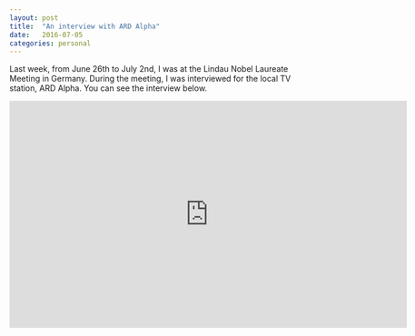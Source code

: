```yaml
---
layout: post
title:  "An interview with ARD Alpha"
date:   2016-07-05
categories: personal
---
```


Last week, from June 26th to July 2nd, I was at the Lindau Nobel Laureate Meeting in Germany. During the meeting, I was interviewed for the local TV station, ARD Alpha. You can see the interview below.

<iframe width="700" height="400" src="http://www.youtube.com/embed/3n4SmYi-TwQ" frameborder="0" allowfullscreen></iframe>
